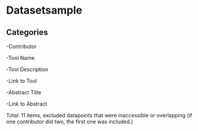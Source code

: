 # Datasetsample
## Categories

-Contributor 

-Tool Name

-Tool Description 

-Link to Tool 

-Abstract Title

-Link to Abstract 

Total: 11 items, excluded datapoints that were inaccessible or overlapping (if one contributor did two, the first one was included.)